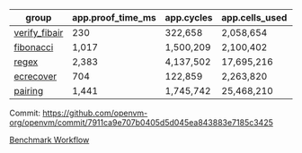 | group | app.proof_time_ms | app.cycles | app.cells_used | leaf.proof_time_ms | leaf.cycles | leaf.cells_used |
| -- | -- | -- | -- | -- | -- | -- |
| [verify_fibair](https://github.com/openvm-org/openvm/blob/benchmark-results/benchmarks-pr/2186/verify_fibair-7911ca9e707b0405d5d045ea843883e7185c3425.md) | 230 |  322,658 |  2,058,654 |- | - | - |
| [fibonacci](https://github.com/openvm-org/openvm/blob/benchmark-results/benchmarks-pr/2186/fibonacci-7911ca9e707b0405d5d045ea843883e7185c3425.md) | 1,017 |  1,500,209 |  2,100,402 |- | - | - |
| [regex](https://github.com/openvm-org/openvm/blob/benchmark-results/benchmarks-pr/2186/regex-7911ca9e707b0405d5d045ea843883e7185c3425.md) | 2,383 |  4,137,502 |  17,695,216 |- | - | - |
| [ecrecover](https://github.com/openvm-org/openvm/blob/benchmark-results/benchmarks-pr/2186/ecrecover-7911ca9e707b0405d5d045ea843883e7185c3425.md) | 704 |  122,859 |  2,263,820 |- | - | - |
| [pairing](https://github.com/openvm-org/openvm/blob/benchmark-results/benchmarks-pr/2186/pairing-7911ca9e707b0405d5d045ea843883e7185c3425.md) | 1,441 |  1,745,742 |  25,468,210 |- | - | - |


Commit: https://github.com/openvm-org/openvm/commit/7911ca9e707b0405d5d045ea843883e7185c3425

[Benchmark Workflow](https://github.com/openvm-org/openvm/actions/runs/18949663278)
